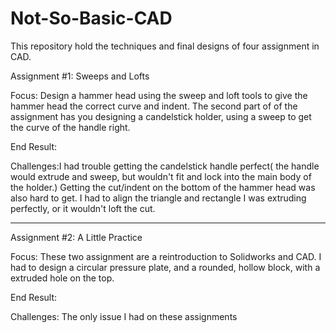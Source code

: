 # Not-So-Basic-CAD

This repository hold the techniques and final designs of four assignment in CAD.

Assignment #1: Sweeps and Lofts

Focus: Design a hammer head using the sweep and loft tools to give the hammer head the correct curve and indent. The second part of 
of the assignment has you designing a candelstick holder, using a sweep to get the curve of the handle right.

End Result: 

Challenges:I had trouble getting the candelstick handle perfect( the handle would extrude and sweep, but wouldn't fit and lock into the main body of the holder.) Getting the cut/indent on the bottom of the hammer head was also hard to get. I had to align the triangle and rectangle I was extruding perfectly, or it wouldn't loft the cut.

-------------------------------------------------------------------------------------------------------------------------------------------

Assignment #2: A Little Practice

Focus: These two assignment are a reintroduction to Solidworks and CAD. I had to design a circular pressure plate, and a rounded, hollow block, with a extruded hole on the top.

End Result:

Challenges: The only issue I had on these assignments 
